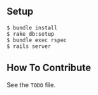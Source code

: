 ## Setup

```
$ bundle install
$ rake db:setup
$ bundle exec rspec
$ rails server
```

## How To Contribute

See the `TODO` file.


